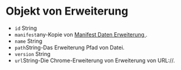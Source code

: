# Objekt von Erweiterung

* `id` String
* `manifest`any-Kopie von [ Manifest Daten Erweiterung ](https://developer.chrome.com/extensions/manifest).
* `name` String
* `path`String-Das Erweiterung Pfad von Datei.
* `version` String
* `url`String-Die Chrome-Erweiterung von Erweiterung von URL://</code>.
